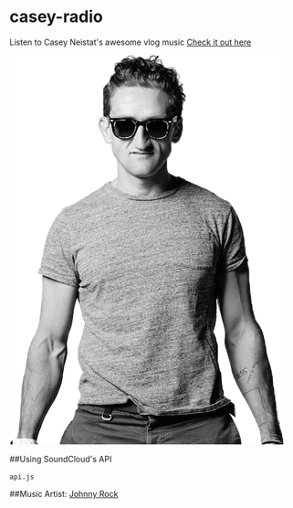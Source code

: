 # casey-radio
Listen to Casey Neistat's awesome vlog music
[Check it out here](http://raphii97.github.io/casey-radio)

![Casey](https://github.com/raphii97/casey-radio/blob/master/img/cn.png "Dollar Pizza!")

##Using SoundCloud's API
```
api.js
```

##Music
Artist: [Johnny Rock](https://soundcloud.com/johnnyrockmusic)

